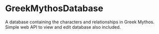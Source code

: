 # GreekMythosDatabase
A database containing the characters and relationships in Greek Mythos. Simple web API to view and edit database also included.
